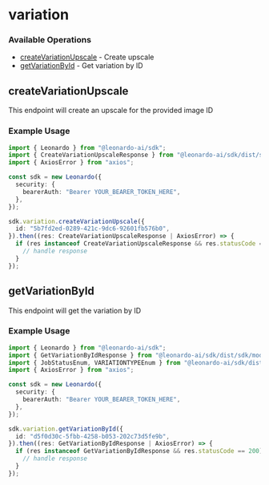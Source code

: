 # variation

### Available Operations

* [createVariationUpscale](#createvariationupscale) - Create upscale
* [getVariationById](#getvariationbyid) - Get variation by ID

## createVariationUpscale

This endpoint will create an upscale for the provided image ID

### Example Usage

```typescript
import { Leonardo } from "@leonardo-ai/sdk";
import { CreateVariationUpscaleResponse } from "@leonardo-ai/sdk/dist/sdk/models/operations";
import { AxiosError } from "axios";

const sdk = new Leonardo({
  security: {
    bearerAuth: "Bearer YOUR_BEARER_TOKEN_HERE",
  },
});

sdk.variation.createVariationUpscale({
  id: "5b7fd2ed-0289-421c-9dc6-92601fb576b0",
}).then((res: CreateVariationUpscaleResponse | AxiosError) => {
  if (res instanceof CreateVariationUpscaleResponse && res.statusCode == 200) {
    // handle response
  }
});
```

## getVariationById

This endpoint will get the variation by ID

### Example Usage

```typescript
import { Leonardo } from "@leonardo-ai/sdk";
import { GetVariationByIdResponse } from "@leonardo-ai/sdk/dist/sdk/models/operations";
import { JobStatusEnum, VARIATIONTYPEEnum } from "@leonardo-ai/sdk/dist/sdk/models/shared";
import { AxiosError } from "axios";

const sdk = new Leonardo({
  security: {
    bearerAuth: "Bearer YOUR_BEARER_TOKEN_HERE",
  },
});

sdk.variation.getVariationById({
  id: "d5f0d30c-5fbb-4258-b053-202c73d5fe9b",
}).then((res: GetVariationByIdResponse | AxiosError) => {
  if (res instanceof GetVariationByIdResponse && res.statusCode == 200) {
    // handle response
  }
});
```
